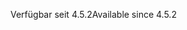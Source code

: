<span data-ttu-id="f9d86-101">Verfügbar seit 4.5.2</span><span class="sxs-lookup"><span data-stu-id="f9d86-101">Available since 4.5.2</span></span>
